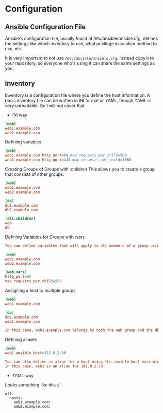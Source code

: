 # Configuration

## Ansible Configuration File
Ansible’s configuration file, usually found at /etc/ansible/ansible.cfg,
defines the settings like which inventory to use, what privilege escalation method to use, etc.

It is very important to not use `/etc/ansible/ansible.cfg`.
Instead copy it to your repository, so everyone who's using it can
share the same settings as you. 

## Inventory
Inventory is a configuration file where you define the host information.
A basic inventory file can be written in INI format or YAML, though YAML is very unreadable. 
So I will not cover that. 

* INI way

```ini
[web]
web1.example.com
web2.example.com
```

Defining variables
```ini
[web]
web1.example.com http_port=80 max_requests_per_child=500
web2.example.com http_port=443 max_requests_per_child=1000
```

Creating Groups of Groups with :children
This allows you to create a group that consists of other groups.

```ini
[web]
web1.example.com
web2.example.com

[db]
db1.example.com
db2.example.com

[all:children]
web
db
```

Defining Variables for Groups with :vars

```ini
You can define variables that will apply to all members of a group using :vars.

[web]
web1.example.com
web2.example.com

[web:vars]
http_port=80
max_requests_per_child=500

```

Assigning a host to multiple groups

```ini
[web]
web1.example.com

[db]
db1.example.com
web1.example.com

In this case, web1.example.com belongs to both the web group and the db group.
```

Defining aliases

```ini
[web]
web1 ansible_host=192.0.2.50

You can also define an alias for a host using the ansible_host variable.
In this case, web1 is an alias for 192.0.2.50.
```


* YAML way

Looks something like this :/

```
all:
  hosts:
    web1.example.com:
    web2.example.com:
```
